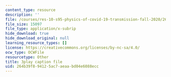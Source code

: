 ```yaml
---
content_type: resource
description: ''
file: /courses/res-10-s95-physics-of-covid-19-transmission-fall-2020/264b39f894125ac7aeaabd04e6088ecc_Gxefx9BDCq0.vtt
file_size: 15097
file_type: application/x-subrip
hide_download: true
hide_download_original: null
learning_resource_types: []
license: https://creativecommons.org/licenses/by-nc-sa/4.0/
ocw_type: OCWFile
resourcetype: Other
title: 3play caption file
uid: 264b39f8-9412-5ac7-aeaa-bd04e6088ecc
---
```

